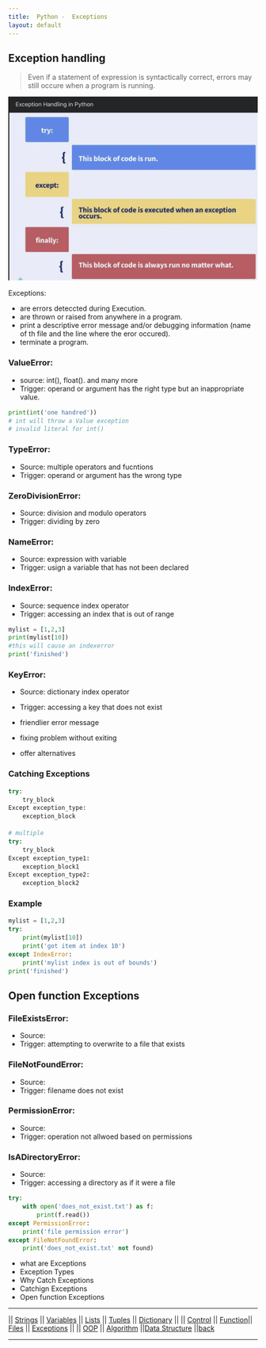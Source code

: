 ```yaml
---
title:  Python -  Exceptions 
layout: default
---
```



## Exception handling
> Even if a statement of expression is syntactically correct, errors may still occure when a program is running.

![Image of exception handling structure](./exceptionHandling.png "exceptionHandling")

Exceptions: 
* are errors deteccted during Execution.
* are thrown or raised from anywhere in a program.
* print a descriptive error message and/or debugging information (name of th file and the line where the eror occured).
* terminate a program.

### ValueError: 

* source: int(), float(). and many more
* Trigger: operand or argument has the right type but an inappropriate value. 

```python
print(int('one handred'))
# int will throw a Value exception
# invalid literal for int()
```

### TypeError:

* Source: multiple operators and fucntions
* Trigger: operand or argument has the wrong type

### ZeroDivisionError:

* Source: division and modulo operators
* Trigger: dividing by zero

### NameError:

* Source: expression with variable
* Trigger: usign a variable that has not been declared

### IndexError:

* Source: sequence index operator
* Trigger: accessing an index that is out of range

```python
mylist = [1,2,3]
print(mylist[10])
#this will cause an indexerror
print('finished')
```

### KeyError:

* Source: dictionary index operator
* Trigger: accessing a key that does not exist

* friendlier error message
* fixing problem without exiting
* offer alternatives

### Catching Exceptions

```python
try:
    try_block
Except exception_type:
    exception_block

# multiple
try:
    try_block
Except exception_type1:
    exception_block1
Except exception_type2:
    exception_block2
```

### Example

```python
mylist = [1,2,3]
try:
    print(mylist[10])
    print('got item at index 10')
except IndexError:
    print('mylist index is out of bounds')
print('finished')
```

## Open function Exceptions

### FileExistsError:

* Source: 
* Trigger: attempting to overwrite to a file that exists

### FileNotFoundError:

* Source: 
* Trigger: filename does not exist

### PermissionError:

* Source: 
* Trigger: operation not allwoed based on permissions

### IsADirectoryError:

* Source: 
* Trigger: accessing a directory as if it were a file

```python
try:
    with open('does_not_exist.txt') as f:
        print(f.read())
except PermissionError:
    print('file permission error')
except FileNotFoundError:
    print('does_not_exist.txt' not found)
```

* what are Exceptions
* Exception Types
* Why Catch Exceptions
* Catchign Exceptions
* Open function Exceptions

---

|| [Strings](./strings.html) || [Variables](./variables.html) || [Lists](./lists.html) || [Tuples](./tuples.html) || [Dictionary](./dictionary.html) ||
|| [Control](./control.html) || [Function](./function.html)|| [Files](./files.html) || [Exceptions](./exceptions.html) ||
|| [OOP](./oop.html) || [Algorithm](./algorithm.html) ||[Data Structure](./datastructure.html) ||[back](./index.html)

---
